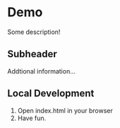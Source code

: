 # Demo

Some description!

## Subheader
Addtional information...

## Local Development

1. Open index.html in your browser
2. Have fun.